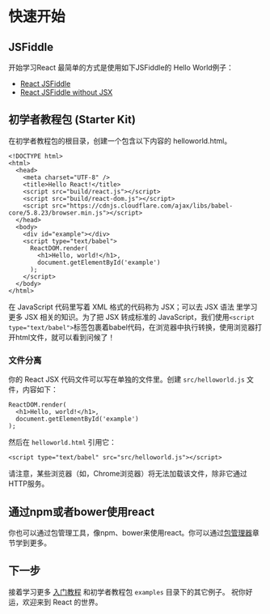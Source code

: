 # 快速开始
## JSFiddle
开始学习React 最简单的方式是使用如下JSFiddle的 Hello World例子：
* [React JSFiddle](https://jsfiddle.net/reactjs/69z2wepo/)
* [React JSFiddle without JSX](https://jsfiddle.net/reactjs/5vjqabv3/)

## 初学者教程包 (Starter Kit)

在初学者教程包的根目录，创建一个包含以下内容的 helloworld.html。
```
<!DOCTYPE html>
<html>
  <head>
    <meta charset="UTF-8" />
    <title>Hello React!</title>
    <script src="build/react.js"></script>
    <script src="build/react-dom.js"></script>
    <script src="https://cdnjs.cloudflare.com/ajax/libs/babel-core/5.8.23/browser.min.js"></script>
  </head>
  <body>
    <div id="example"></div>
    <script type="text/babel">
      ReactDOM.render(
        <h1>Hello, world!</h1>,
        document.getElementById('example')
      );
    </script>
  </body>
</html>
```
在 JavaScript 代码里写着 XML 格式的代码称为 JSX；可以去 JSX 语法 里学习更多 JSX 相关的知识。为了把 JSX 转成标准的 JavaScript，我们使用`<script type="text/babel">`标签包裹着babel代码，在浏览器中执行转换，使用浏览器打开html文件，就可以看到问候了！
### 文件分离
你的 React JSX 代码文件可以写在单独的文件里。创建 `src/helloworld.js` 文件，内容如下：
```
ReactDOM.render(
  <h1>Hello, world!</h1>,
  document.getElementById('example')
);
```
然后在 `helloworld.html` 引用它：
```
<script type="text/babel" src="src/helloworld.js"></script>
```
请注意，某些浏览器（如，Chrome浏览器）将无法加载该文件，除非它通过HTTP服务。
## 通过npm或者bower使用react
你也可以通过包管理工具，像npm、bower来使用react。你可以通过[包管理器](包管理器.md)章节学到更多。
## 下一步
接着学习更多 [入门教程](教程.md) 和初学者教程包 `examples` 目录下的其它例子。
祝你好运，欢迎来到 React 的世界。